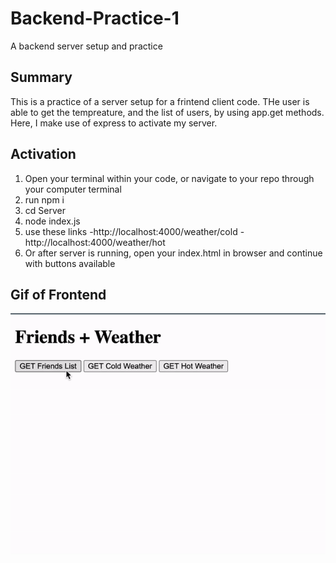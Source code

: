 # Backend-Practice-1
A backend server setup and practice

## Summary
This is a practice of a server setup for a frintend client code. THe user is able to get the tempreature, and the list of users, by using app.get methods. Here, I make use of express to activate my server. 

## Activation
1. Open your terminal within your code, or navigate to your repo through your computer terminal
2. run npm i
3. cd Server
4. node index.js
5. use these links -http://localhost:4000/weather/cold -http://localhost:4000/weather/hot 
6. Or after server is running, open your index.html in browser and continue with buttons available

## Gif of Frontend
![Gif](./client/gif.gif)
